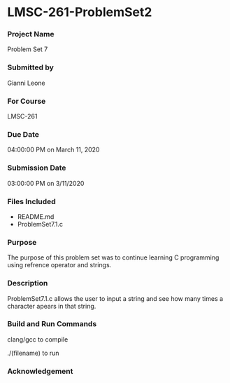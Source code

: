 # LMSC-261-ProblemSet2
 
### Project Name

Problem Set 7

### Submitted by

Gianni Leone

### For Course

LMSC-261

### Due Date

04:00:00 PM on March 11, 2020	

### Submission Date

03:00:00 PM on 3/11/2020

### Files Included

-   README.md
-   ProblemSet7.1.c

### Purpose

The purpose of this problem set was to continue learning C programming using refrence operator and strings.

### Description

ProblemSet7.1.c allows the user to input a string and see how many times a character apears in that string.


### Build and Run Commands

clang/gcc to compile 

./(filename) to run

### Acknowledgement

